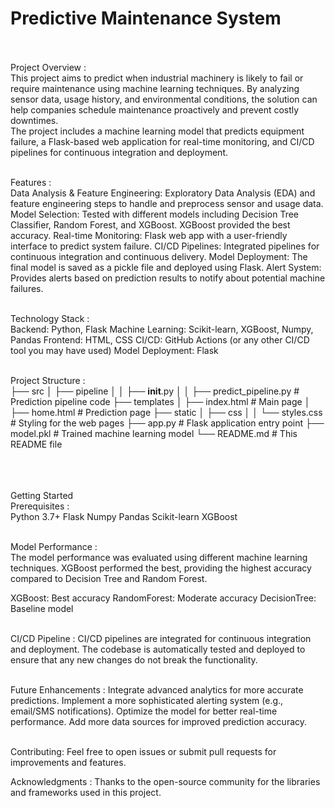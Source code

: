 # Predictive Maintenance System
<br>
<br>
Project Overview :
<br>
This project aims to predict when industrial machinery is likely to fail or require maintenance using machine learning techniques. By analyzing sensor data, usage history, and environmental conditions, the solution can help companies schedule maintenance proactively and prevent costly downtimes.
<br>
The project includes a machine learning model that predicts equipment failure, a Flask-based web application for real-time monitoring, and CI/CD pipelines for continuous integration and deployment.
<br>
<br>

Features :
<br>
Data Analysis & Feature Engineering: Exploratory Data Analysis (EDA) and feature engineering steps to handle and preprocess sensor and usage data.
Model Selection: Tested with different models including Decision Tree Classifier, Random Forest, and XGBoost. XGBoost provided the best accuracy.
Real-time Monitoring: Flask web app with a user-friendly interface to predict system failure.
CI/CD Pipelines: Integrated pipelines for continuous integration and continuous delivery.
Model Deployment: The final model is saved as a pickle file and deployed using Flask.
Alert System: Provides alerts based on prediction results to notify about potential machine failures.
<br>
<br>

Technology Stack :
<br>
Backend: Python, Flask
Machine Learning: Scikit-learn, XGBoost, Numpy, Pandas
Frontend: HTML, CSS
CI/CD: GitHub Actions (or any other CI/CD tool you may have used)
Model Deployment: Flask
<br>
<br>

Project Structure :
<br>
├── src
│   ├── pipeline
│   │   ├── __init__.py
│   │   ├── predict_pipeline.py   # Prediction pipeline code
├── templates
│   ├── index.html                # Main page
│   ├── home.html                 # Prediction page
├── static
│   ├── css
│   │   └── styles.css            # Styling for the web pages
├── app.py                        # Flask application entry point
├── model.pkl                     # Trained machine learning model
└── README.md                     # This README file


<br>
<br>
<br>
Getting Started
<br>
Prerequisites :
<br>
Python 3.7+
Flask
Numpy
Pandas
Scikit-learn
XGBoost

<br>
<br>

Model Performance :
<br>
The model performance was evaluated using different machine learning techniques. XGBoost performed the best, providing the highest accuracy compared to Decision Tree and Random Forest.
<br>

XGBoost: Best accuracy
RandomForest: Moderate accuracy
DecisionTree: Baseline model
<br>
<br>

CI/CD Pipeline :
CI/CD pipelines are integrated for continuous integration and deployment. The codebase is automatically tested and deployed to ensure that any new changes do not break the functionality.
<br>
<br>

Future Enhancements :
Integrate advanced analytics for more accurate predictions.
Implement a more sophisticated alerting system (e.g., email/SMS notifications).
Optimize the model for better real-time performance.
Add more data sources for improved prediction accuracy.
<br>
<br>

Contributing:
Feel free to open issues or submit pull requests for improvements and features.


Acknowledgments :
Thanks to the open-source community for the libraries and frameworks used in this project.

<br>
<br>
